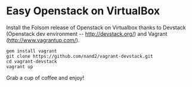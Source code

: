 Easy Openstack on VirtualBox
============================
Install the Folsom release of Openstack on Virtualbox thanks to Devstack (Openstack dev environment -- http://devstack.org/) and Vagrant (http://www.vagrantup.com/).

```
gem install vagrant
git clone https://github.com/nand2/vagrant-devstack.git
cd vagrant-devstack
vagrant up
```

Grab a cup of coffee and enjoy!
